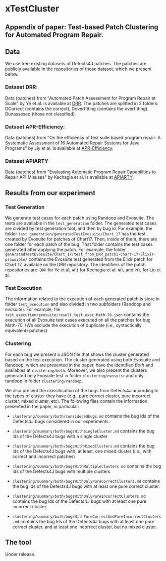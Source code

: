 # xTestCluster 

## Appendix of paper: Test-based Patch Clustering for Automated Program Repair.


## Data

We use tree existing datasets of Defects4J patches.
The patches are publicly available in the repositories of  those dataset, which we present below.

### Dataset DRR:


Data (patches) from "Automated Patch Assessment for Program Repair at Scale" by Ye et al. is available at [DRR](https://github.com/KTH/drr).
The patches are splitted in 3 folders: DCorrect (contains the correct), Doverfitting (contains the overfitting), Dunassesed (those not classified). 


### Dataset APR-Efficiency: 

Data (patches) from "On the efficiency of test suite based program repair: A Systematic Assessment of 16 Automated Repair Systems for Java Programs" by Liy et al. is available at [APR-Efficiency](https://github.com/SerVal-DTF/APR-Efficiency).


### Dataset APIARTY

Data (patches) from "Evaluating Automatic Program Repair Capabilities to Repair API Misuses" by Kechagia et al. is available at [APIARTY](https://github.com/SOLAR-group/APIARTy).


## Results from our experiment

### Test Generation

We generate test cases for each patch using Randoop and Evosuite.
The tests are available in the `test_generation` folder.
The generated test cases are divided by test generation tool, and then by bug id. 
For example, the folder `test_generation/generatedTestEvosuite/Chart_17` has the test created by Evosuite for patches of Chart17.
Then, inside of them, there are one folder for each patch of the bug. That folder contains the test cases generated after applying the patch.
For example, the folder `generatedTestEvosuite/Chart_17/test_from_DRR_patch1-Chart-17-Elixir-plausible/` contains the Evosuite test generated from the Elixir patch for Chart 17, available on the DRR repository.
The identifiers of the patch repositories are: `DRR` for Ye et al, `API` for Kechagia et al.  `NFL` and `PFL` for Liu et al.


### Test Execution

The information related to the execution of each generated patch is store in folder `test_execution` and also divided in two subfolders (Randoop and evosuite). 
For example, file `test_execution/evosuite/result_test_exec_Math-70.json` contains the execution of all Evosuite test cases executed on all the patches for bug Math-70. (We exclude the execution of duplicate (i.e., syntactically equivalent) patches)

### Clustering

For each bug we present a JSON file that shows the cluster generated based on the test execution.
The cluster generated using both Evosuite and Randoop, which are presented in the paper, have the identified *Both* and availables at `clustering/both`.
Moreover, we also present the clusters generated only Evosuite test in folder `clustering/evosuite` and only randoop in folder `clustering/randoop`.

We also present the classification of the bugs from Defects4J according to the types of cluster they have (e.g., pure correct cluster, pure incorrect cluster, mixed cluster, etc).
The following files contain the information presented in the paper, in particular:

* `clustering/summary/both/consideredbugs.md` contains the bug Ids of the Defects4J bugs considered in our experiments
* `clustering/summary/both/bugsWithSingleCluster.md` contains the bug Ids of the Defects4J bugs with a single cluster

* `clustering/summary/both/bugsWithMixedClusters.md` contains the bug Ids of the Defects4J bugs with, at least, one mixed cluster (i.e., with correct and incorrect patches)

* `clustering/summary/both/bugsWithMultipleClusters.md` contains the bug Ids of the Defects4J bugs with multiple clusters

* `clustering/summary/both/bugsWithOnlyPureCorrectClusters.md` contains the bug Ids of the Defects4J bugs with at least one pure correct cluster.

* `clustering/summary/both/bugsWithOnlyPureIncorrectClusters.md` contains the bug Ids of the Defects4J bugs with at least one pure incorrect cluster.

* `clustering/summary/both/bugsWithPureCorrectAndPureIncorrectClusters.md` contains the bug Ids of the Defects4J bugs with at least one pure correct cluster, and at least one incorrect cluster, but no mixed cluster.






## The tool

Under release.
